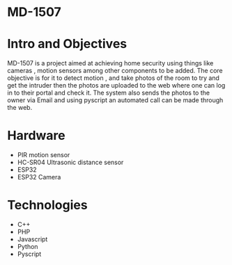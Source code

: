 # MD-1507

# Intro and Objectives
MD-1507 is a project aimed at achieving home security using things like cameras , motion sensors among other components to be added. 
The core objective is for it to detect motion , and take photos of the room to try and get the intruder then the photos are uploaded to the web 
where one can log in to their portal and check it. The system also sends the photos to the owner via Email and using pyscript an automated call can be made
through the web. 

# Hardware 
- PIR motion sensor 
- HC-SR04 Ultrasonic distance sensor
- ESP32 
- ESP32 Camera

# Technologies 
- C++
- PHP
- Javascript 
- Python 
- Pyscript
